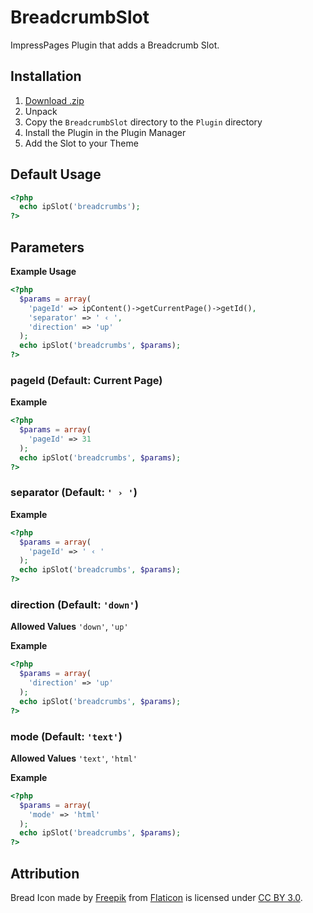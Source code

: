# BreadcrumbSlot
ImpressPages Plugin that adds a Breadcrumb Slot.

## Installation
1. [Download .zip](https://github.com/patrickruetter/BreadcrumbSlot/archive/master.zip)
2. Unpack
3. Copy the `BreadcrumbSlot` directory to the `Plugin` directory
4. Install the Plugin in the Plugin Manager
5. Add the Slot to your Theme

## Default Usage
```php
<?php
  echo ipSlot('breadcrumbs');
?>
```

## Parameters
__Example Usage__

```php
<?php
  $params = array(
    'pageId' => ipContent()->getCurrentPage()->getId(),
    'separator' => ' ‹ ',
    'direction' => 'up'
  );
  echo ipSlot('breadcrumbs', $params);
?>
```

### pageId (Default: Current Page)

__Example__
```php
<?php
  $params = array(
    'pageId' => 31
  );
  echo ipSlot('breadcrumbs', $params);
?>
```
### separator (Default: `' › '`)

__Example__
```php
<?php
  $params = array(
    'pageId' => ' ‹ '
  );
  echo ipSlot('breadcrumbs', $params);
?>
```
### direction (Default: `'down'`)
__Allowed Values__
`'down'`, `'up'`

__Example__
```php
<?php
  $params = array(
    'direction' => 'up'
  );
  echo ipSlot('breadcrumbs', $params);
?>
```

### mode (Default: `'text'`)
__Allowed Values__
`'text'`, `'html'`

__Example__
```php
<?php
  $params = array(
    'mode' => 'html'
  );
  echo ipSlot('breadcrumbs', $params);
?>
```

## Attribution
Bread Icon made by [Freepik](http://www.freepik.com) from [Flaticon](http://www.flaticon.com) is licensed under [CC BY 3.0](http://creativecommons.org/licenses/by/3.0/).
